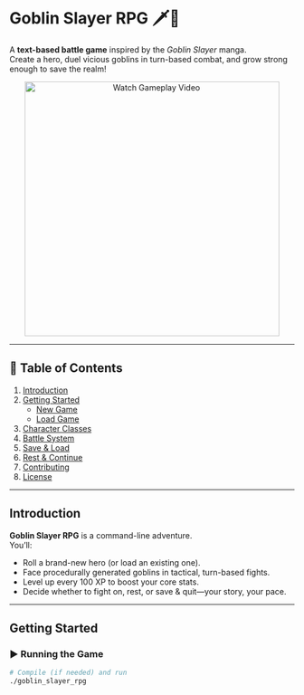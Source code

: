 # Goblin Slayer RPG 🗡️🐲
A **text-based battle game** inspired by the *Goblin Slayer* manga.  
Create a hero, duel vicious goblins in turn-based combat, and grow strong enough to save the realm!

<p align="center">
  <!-- Replace the image / video thumbnail link below -->
  <a href="https://YOUR_DEMO_VIDEO_LINK">
    <img src="docs/banner.gif" alt="Watch Gameplay Video" width="450">
  </a>
</p>

---

## 📜 Table of Contents
1. [Introduction](#introduction)
2. [Getting Started](#getting-started)
   * [New Game](#new-game)
   * [Load Game](#load-game)
3. [Character Classes](#character-classes)
4. [Battle System](#battle-system)
5. [Save & Load](#save--load)
6. [Rest & Continue](#rest--continue)
7. [Contributing](#contributing)
8. [License](#license)

---

## Introduction
**Goblin Slayer RPG** is a command-line adventure.  
You’ll:

* Roll a brand-new hero (or load an existing one).
* Face procedurally generated goblins in tactical, turn-based fights.
* Level up every 100 XP to boost your core stats.
* Decide whether to fight on, rest, or save & quit—your story, your pace.

---

## Getting Started
### ▶️ Running the Game
```bash
# Compile (if needed) and run
./goblin_slayer_rpg
